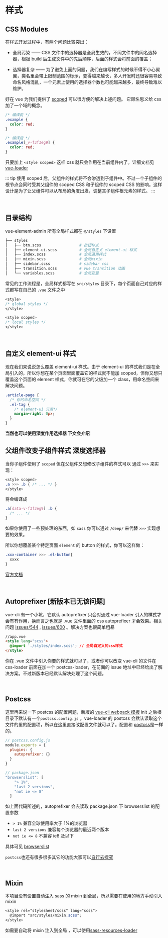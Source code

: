# 样式

## CSS Modules

在样式开发过程中，有两个问题比较突出：

- 全局污染 —— CSS 文件中的选择器是全局生效的，不同文件中的同名选择器，根据 build 后生成文件中的先后顺序，后面的样式会将前面的覆盖；

- 选择器复杂 —— 为了避免上面的问题，我们在编写样式的时候不得不小心翼翼，类名里会带上限制范围的标示，变得越来越长，多人开发时还很容易导致命名风格混乱，一个元素上使用的选择器个数也可能越来越多，最终导致难以维护。

好在 vue 为我们提供了 [scoped](https://vue-loader.vuejs.org/guide/scoped-css.html#mixing-local-and-global-styles) 可以很方便的解决上述问题。
它顾名思义给 css 加了一个域的概念。

```css
/* 编译前 */
.example {
  color: red;
}

/* 编译后 */
.example[_v-f3f3eg9] {
  color: red;
}
```

只要加上 `<style scoped>` 这样 css 就只会作用在当前组件内了。详细文档见 [vue-loader](https://vue-loader.vuejs.org/guide/scoped-css.html#mixing-local-and-global-styles)

::: tip
使用 scoped 后，父组件的样式将不会渗透到子组件中。不过一个子组件的根节点会同时受其父组件的 scoped CSS 和子组件的 scoped CSS 的影响。这样设计是为了让父组件可以从布局的角度出发，调整其子组件根元素的样式。
:::

<br/>

## 目录结构

vue-element-admin 所有全局样式都在 `@/styles` 下设置

```bash
├── styles
│   ├── btn.scss                 # 按钮样式
│   ├── element-ui.scss          # 全局自定义 element-ui 样式
│   ├── index.scss               # 全局通用样式
│   ├── mixin.scss               # 全局mixin
│   ├── sidebar.scss             # sidebar css
│   ├── transition.scss          # vue transition 动画
│   └── variables.scss           # 全局变量
```

常见的工作流程是，全局样式都写在 `src/styles` 目录下，每个页面自己对应的样式都写在自己的 `.vue` 文件之中

```css
<style>
/* global styles */
</style>

<style scoped>
/* local styles */
</style>
```

<br>

## 自定义 element-ui 样式

现在我们来说说怎么覆盖 element-ui 样式。由于 element-ui 的样式我们是在全局引入的，所以你想在某个页面里面覆盖它的样式就不能加 scoped，但你又想只覆盖这个页面的 element 样式，你就可在它的父级加一个 class，用命名空间来解决问题。

```css
.article-page {
  /* 你的命名空间 */
  .el-tag {
    /* element-ui 元素*/
    margin-right: 0px;
  }
}
```

**当然也可以使用深度作用选择器 下文会介绍**

## 父组件改变子组件样式 深度选择器

当你子组件使用了 `scoped` 但在父组件又想修改子组件的样式可以 通过 `>>>` 来实现：

```css
<style scoped>
.a >>> .b { /* ... */ }
</style>
```

将会编译成

```css
.a[data-v-f3f3eg9] .b {
  /* ... */
}
```

如果你使用了一些预处理的东西，如 `sass` 你可以通过 `/deep/` 来代替 `>>>` 实现想要的效果。

所以你想覆盖某个特定页面 `element` 的 button 的样式，你可以这样做：

```css
.xxx-container >>> .el-button{
  xxxx
}
```

[官方文档](https://vue-loader.vuejs.org/en/features/scoped-css.html)

<br>

## Autoprefixer [新版本已无该问题]

vue-cli 有一个小坑，它默认 autoprefixer 只会对通过 vue-loader 引入的样式才会有有作用，换而言之也就是 .vue 文件里面的 css autoprefixer 才会效果。相关问题 [issues/544](https://github.com/vuejs-templates/webpack/issues/544) , [issues/600](https://github.com/vuejs-templates/webpack/issues/600) 。解决方案也很简单粗暴

```html
//app.vue
<style lang="scss">
  @import './styles/index.scss'; // 全局自定义的css样式
</style>
```

你在 .vue 文件中引入你要的样式就可以了，或者你可以改变 vue-cli 的文件在 css-loader 前面在加一个 postcss-loader，在前面的 issue 地址中已经给出了解决方案。不过新版本已经默认解决处理了这个问题。

<br>

## Postcss

这里再来说一下 postcss 的配置问题，新版的 [vue-cli webpack 模板](https://github.com/vuejs-templates/webpack) init 之后根目录下默认有一个`postcss.config.js` 。vue-loader 的 postcss 会默认读取这个文件的里的配置项，所以在这里直接改配置文件就可以了。配置和 [postcss](https://github.com/postcss/postcss)是一样的。

```javascript
// postcss.config.js
module.exports = {
  plugins: {
    autoprefixer: {}
  }
}

// package.json
"browserslist": [
    "> 1%",
    "last 2 versions",
    "not ie <= 8"
  ]
```

如上面代码所述的，autoprefixer 会去读取 package.json 下 browserslist 的配置参数

- `> 1%` 兼容全球使用率大于 1%的浏览器
- `last 2 versions` 兼容每个浏览器的最近两个版本
- `not ie <= 8` 不兼容 ie8 及以下

具体可见 [browserslist](https://github.com/ai/browserslist)

`postcss`也还有很多很多其它的功能大家可以[自行去探究](https://www.postcss.parts/)

<br>

## Mixin

本项目没有设置自动注入 sass 的 mixin 到全局，所以需要在使用的地方手动引入 mixin

```scss
<style rel="stylesheet/scss" lang="scss">
  @import "src/styles/mixin.scss";
</style>
```

如需要自动将 mixin 注入到全局 ，可以使用[sass-resources-loader](https://github.com/shakacode/sass-resources-loader)
